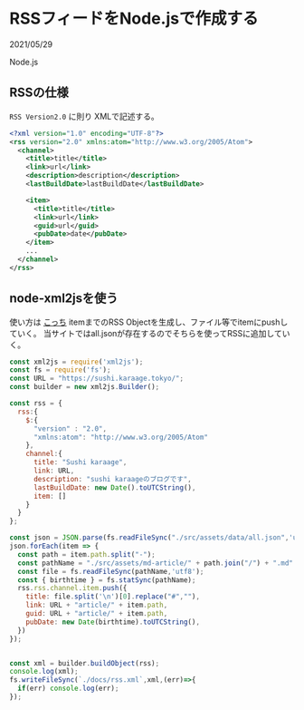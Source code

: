 # RSSフィードをNode.jsで作成する
<div class="info">
  <p class="info__date">
    2021/05/29
  </p>
  <div class="info__tags">
    <p class="info__tags__one">Node.js</p>
  </div>
</div>

## RSSの仕様
`RSS Version2.0` に則り XMLで記述する。

```XML
<?xml version="1.0" encoding="UTF-8"?>
<rss version="2.0" xmlns:atom="http://www.w3.org/2005/Atom">
  <channel>
    <title>title</title>
    <link>url</link>
    <description>description</description>
    <lastBuildDate>lastBuildDate</lastBuildDate>

    <item>
      <title>title</title>
      <link>url</link>
      <guid>url</guid>
      <pubDate>date</pubDate>
    </item>
    ...
  </channel>
</rss>
```

## node-xml2jsを使う
使い方は [こっち](article/2021-04-20)
itemまでのRSS Objectを生成し、ファイル等でitemにpushしていく。
当サイトではall.jsonが存在するのでそちらを使ってRSSに追加していく。

```javascript
const xml2js = require('xml2js');
const fs = require('fs');
const URL = "https://sushi.karaage.tokyo/";
const builder = new xml2js.Builder();

const rss = {
  rss:{
    $:{
      "version" : "2.0",
      "xmlns:atom": "http://www.w3.org/2005/Atom"
    },
    channel:{
      title: "Sushi karaage",
      link: URL,
      description: "sushi karaageのブログです",
      lastBuildDate: new Date().toUTCString(),
      item: []
    }
  }
};

const json = JSON.parse(fs.readFileSync("./src/assets/data/all.json",'utf8'));
json.forEach(item => {
  const path = item.path.split("-");
  const pathName = "./src/assets/md-article/" + path.join("/") + ".md"
  const file = fs.readFileSync(pathName,'utf8');
  const { birthtime } = fs.statSync(pathName);
  rss.rss.channel.item.push({
    title: file.split('\n')[0].replace("#",""),
    link: URL + "article/" + item.path,
    guid: URL + "article/" + item.path,
    pubDate: new Date(birthtime).toUTCString(),
  })
});


const xml = builder.buildObject(rss);
console.log(xml);
fs.writeFileSync(`./docs/rss.xml`,xml,(err)=>{
  if(err) console.log(err);
});

```
